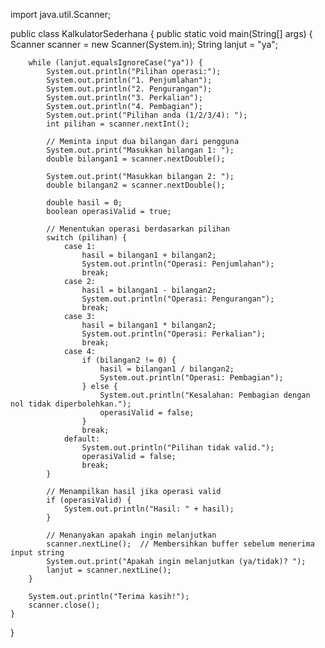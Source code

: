 import java.util.Scanner;

public class KalkulatorSederhana {
    public static void main(String[] args) {
        Scanner scanner = new Scanner(System.in);
        String lanjut = "ya";

        while (lanjut.equalsIgnoreCase("ya")) {
            System.out.println("Pilihan operasi:");
            System.out.println("1. Penjumlahan");
            System.out.println("2. Pengurangan");
            System.out.println("3. Perkalian");
            System.out.println("4. Pembagian");
            System.out.print("Pilihan anda (1/2/3/4): ");
            int pilihan = scanner.nextInt();

            // Meminta input dua bilangan dari pengguna
            System.out.print("Masukkan bilangan 1: ");
            double bilangan1 = scanner.nextDouble();

            System.out.print("Masukkan bilangan 2: ");
            double bilangan2 = scanner.nextDouble();

            double hasil = 0;
            boolean operasiValid = true;

            // Menentukan operasi berdasarkan pilihan
            switch (pilihan) {
                case 1:
                    hasil = bilangan1 + bilangan2;
                    System.out.println("Operasi: Penjumlahan");
                    break;
                case 2:
                    hasil = bilangan1 - bilangan2;
                    System.out.println("Operasi: Pengurangan");
                    break;
                case 3:
                    hasil = bilangan1 * bilangan2;
                    System.out.println("Operasi: Perkalian");
                    break;
                case 4:
                    if (bilangan2 != 0) {
                        hasil = bilangan1 / bilangan2;
                        System.out.println("Operasi: Pembagian");
                    } else {
                        System.out.println("Kesalahan: Pembagian dengan nol tidak diperbolehkan.");
                        operasiValid = false;
                    }
                    break;
                default:
                    System.out.println("Pilihan tidak valid.");
                    operasiValid = false;
                    break;
            }

            // Menampilkan hasil jika operasi valid
            if (operasiValid) {
                System.out.println("Hasil: " + hasil);
            }

            // Menanyakan apakah ingin melanjutkan
            scanner.nextLine();  // Membersihkan buffer sebelum menerima input string
            System.out.print("Apakah ingin melanjutkan (ya/tidak)? ");
            lanjut = scanner.nextLine();
        }

        System.out.println("Terima kasih!");
        scanner.close();
    }
}
